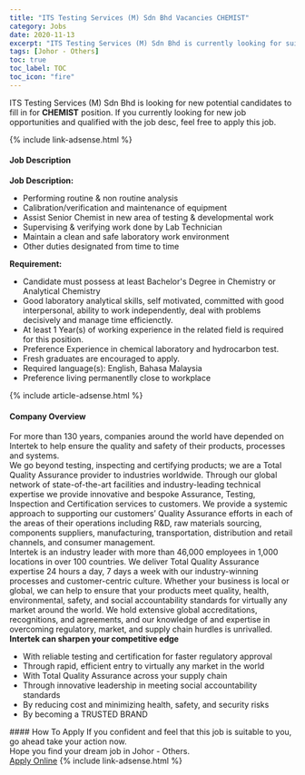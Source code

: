 ```yaml
---
title: "ITS Testing Services (M) Sdn Bhd Vacancies CHEMIST" 
category: Jobs 
date: 2020-11-13 
excerpt: "ITS Testing Services (M) Sdn Bhd is currently looking for suitable person to fill in the CHEMIST which positioned at Johor - Others" 
tags: [Johor - Others] 
toc: true 
toc_label: TOC 
toc_icon: "fire" 
--- 
```


<p>ITS Testing Services (M) Sdn Bhd is looking for new potential candidates to fill in for <b>CHEMIST</b> position. If you currently looking for new job opportunities and qualified with the job desc, feel free to apply this job.
</p>{% include link-adsense.html %} 
<div><div><div><h4>Job Description</h4></div></div><div><div><span><div><div><strong>Job Description:</strong></div><ul><li><strong>&#8203;</strong>Performing routine &amp; non routine analysis</li><li>Calibration/verification and maintenance of equipment</li><li>Assist Senior Chemist in new area of testing &amp; developmental work</li><li>Supervising &amp; verifying work done by Lab Technician</li><li>Maintain a clean and safe laboratory work environment</li><li>Other duties designated from time to time</li></ul><div><strong>Requirement:</strong></div><ul><li>Candidate must possess at least Bachelor's Degree in Chemistry or Analytical Chemistry</li><li>Good laboratory analytical skills, self motivated, committed with good interpersonal, ability to work independently, deal with problems decisively and manage time efficienctly.</li><li>At least 1&#160;Year(s) of working experience in the related field is required for this position.</li><li>Preference Experience in chemical laboratory and hydrocarbon test.</li><li>Fresh graduates are encouraged to apply.</li><li>Required language(s):&#160;English, Bahasa Malaysia</li><li>Preference living permanentlly close to workplace</li></ul></div></span></div></div></div> 
{% include article-adsense.html %} 
<div><div><div><h4>Company Overview</h4></div></div><div><div><span><div><div>
<div>
<div>For more than 130 years, companies around the world have depended on Intertek to help ensure the quality and safety of their products, processes and systems.</div>
<div>We go beyond testing, inspecting and certifying products; we are a Total Quality Assurance provider to industries worldwide. Through our global network of state-of-the-art facilities and industry-leading technical expertise we provide innovative and bespoke Assurance, Testing, Inspection and Certification services to customers. We provide a systemic approach to supporting our customers&#8217; Quality Assurance efforts in each of the areas of their operations including R&amp;D, raw materials sourcing, components suppliers, manufacturing, transportation, distribution and retail channels, and consumer management.</div>
<div>Intertek is an industry leader with more than 46,000 employees in 1,000 locations in over 100 countries. We deliver Total Quality Assurance expertise 24 hours a day, 7 days a week with our industry-winning processes and customer-centric culture. Whether your business is local or global, we can help to ensure that your products meet quality, health, environmental, safety, and social accountability standards for virtually any market around the world. We hold extensive global accreditations, recognitions, and agreements, and our knowledge of and expertise in overcoming regulatory, market, and supply chain hurdles is unrivalled.</div>
<div><strong>Intertek can sharpen your competitive edge</strong></div>
<ul>
<li>With reliable testing and certification for faster regulatory approval</li>
<li>Through rapid, efficient entry to virtually any market in the world</li>
<li>With Total Quality Assurance across your supply chain</li>
<li>Through innovative leadership in meeting social accountability standards</li>
<li>By reducing cost and minimizing health, safety, and security risks</li>
<li>By becoming a TRUSTED BRAND</li>
</ul>
</div>
</div></div></span></div></div></div> 
#### How To Apply 
If you confident and feel that this job is suitable to you, go ahead take your action now. <br/> 
Hope you find your dream job in Johor - Others. <br/> 
<a href="https://www.jobstreet.com.my/en/job/chemist-4422730?jobId=jobstreet-my-job-4422730&sectionRank=28&token=0~d1272e37-e24b-419d-beea-5321564183f7&fr=SRP%20View%20In%20New%20Ta" class="btn btn--info" target="_blank" rel="nofollow noopenner">Apply Online</a> 
{% include link-adsense.html %} 